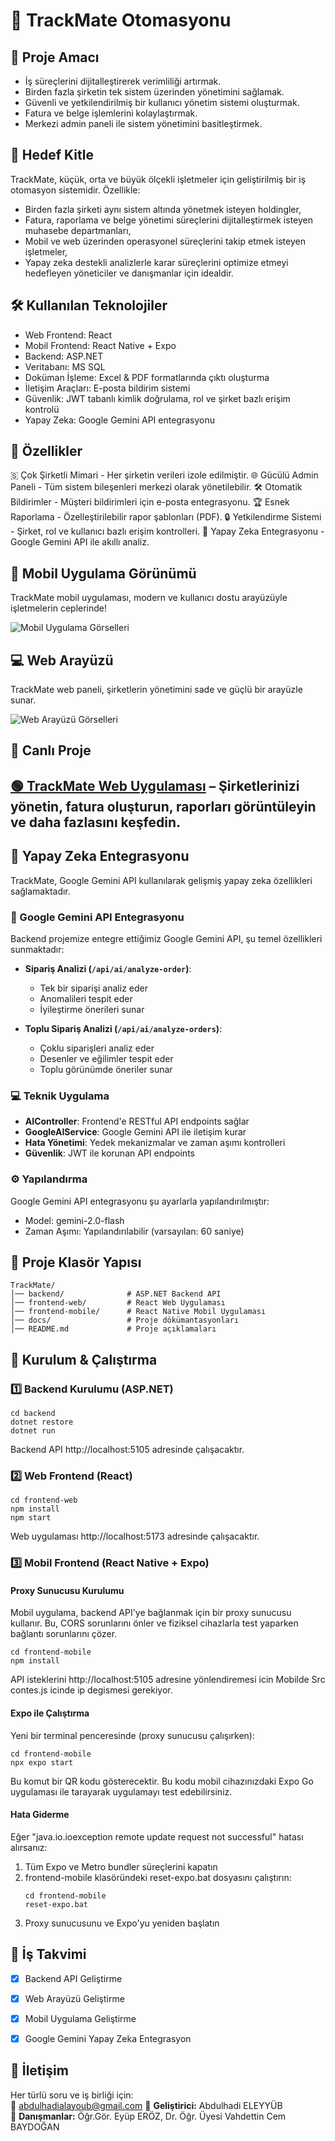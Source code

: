 # 🏢 TrackMate Otomasyonu
## 🚀 Proje Amacı
- İş süreçlerini dijitalleştirerek verimliliği artırmak.
- Birden fazla şirketin tek sistem üzerinden yönetimini sağlamak.
- Güvenli ve yetkilendirilmiş bir kullanıcı yönetim sistemi oluşturmak.
- Fatura ve belge işlemlerini kolaylaştırmak.
- Merkezi admin paneli ile sistem yönetimini basitleştirmek.

## 🎯 Hedef Kitle
TrackMate, küçük, orta ve büyük ölçekli işletmeler için geliştirilmiş bir iş otomasyon sistemidir. Özellikle:

- Birden fazla şirketi aynı sistem altında yönetmek isteyen holdingler,
- Fatura, raporlama ve belge yönetimi süreçlerini dijitalleştirmek isteyen muhasebe departmanları,
- Mobil ve web üzerinden operasyonel süreçlerini takip etmek isteyen işletmeler,
- Yapay zeka destekli analizlerle karar süreçlerini optimize etmeyi hedefleyen yöneticiler ve danışmanlar için idealdir.

## 🛠️ Kullanılan Teknolojiler
- Web Frontend: React
- Mobil Frontend: React Native + Expo
- Backend: ASP.NET
- Veritabanı: MS SQL
- Doküman İşleme: Excel & PDF formatlarında çıktı oluşturma
- İletişim Araçları: E-posta bildirim sistemi
- Güvenlik: JWT tabanlı kimlik doğrulama, rol ve şirket bazlı erişim kontrolü
- Yapay Zeka: Google Gemini API entegrasyonu

## 🌟 Özellikler
🇸 Çok Şirketli Mimari - Her şirketin verileri izole edilmiştir.
🌐 Gücülü Admin Paneli - Tüm sistem bileşenleri merkezi olarak yönetilebilir.
🛠️ Otomatik Bildirimler - Müşteri bildirimleri için e-posta entegrasyonu.
🏆 Esnek Raporlama - Özelleştirilebilir rapor şablonları (PDF).
🔒 Yetkilendirme Sistemi - Şirket, rol ve kullanıcı bazlı erişim kontrolleri.
🤖 Yapay Zeka Entegrasyonu - Google Gemini API ile akıllı analiz.
## 📱 Mobil Uygulama Görünümü

TrackMate mobil uygulaması, modern ve kullanıcı dostu arayüzüyle işletmelerin ceplerinde!

![Mobil Uygulama Görselleri](docs/screenshots/mobile.png)

## 💻 Web Arayüzü

TrackMate web paneli, şirketlerin yönetimini sade ve güçlü bir arayüzle sunar.

![Web Arayüzü Görselleri](docs/screenshots/web.png)
## 🔗 Canlı Proje

[🟢 TrackMate Web Uygulaması](https://track-mate-hazel.vercel.app) – Şirketlerinizi yönetin, fatura oluşturun, raporları görüntüleyin ve daha fazlasını keşfedin.
---
## 🧠 Yapay Zeka Entegrasyonu
TrackMate, Google Gemini API kullanılarak gelişmiş yapay zeka özellikleri sağlamaktadır.

### 🤖 Google Gemini API Entegrasyonu
Backend projemize entegre ettiğimiz Google Gemini API, şu temel özellikleri sunmaktadır:

- **Sipariş Analizi (`/api/ai/analyze-order`)**: 
  - Tek bir siparişi analiz eder
  - Anomalileri tespit eder
  - İyileştirme önerileri sunar

- **Toplu Sipariş Analizi (`/api/ai/analyze-orders`)**:
  - Çoklu siparişleri analiz eder
  - Desenler ve eğilimler tespit eder
  - Toplu görünümde öneriler sunar


### 💻 Teknik Uygulama
- **AIController**: Frontend'e RESTful API endpoints sağlar
- **GoogleAIService**: Google Gemini API ile iletişim kurar
- **Hata Yönetimi**: Yedek mekanizmalar ve zaman aşımı kontrolleri
- **Güvenlik**: JWT ile korunan API endpoints

### ⚙️ Yapılandırma
Google Gemini API entegrasyonu şu ayarlarla yapılandırılmıştır:
- Model: gemini-2.0-flash
- Zaman Aşımı: Yapılandırılabilir (varsayılan: 60 saniye)

## 📁 Proje Klasör Yapısı
```
TrackMate/
│── backend/              # ASP.NET Backend API  
│── frontend-web/         # React Web Uygulaması  
│── frontend-mobile/      # React Native Mobil Uygulaması  
│── docs/                 # Proje dökümantasyonları  
│── README.md             # Proje açıklamaları
```

## 🔧 Kurulum & Çalıştırma

### 1️⃣ Backend Kurulumu (ASP.NET)
```
cd backend
dotnet restore
dotnet run
```
Backend API http://localhost:5105 adresinde çalışacaktır.

### 2️⃣ Web Frontend (React)
```
cd frontend-web
npm install
npm start
```
Web uygulaması http://localhost:5173 adresinde çalışacaktır.

### 3️⃣ Mobil Frontend (React Native + Expo)

#### Proxy Sunucusu Kurulumu
Mobil uygulama, backend API'ye bağlanmak için bir proxy sunucusu kullanır. Bu, CORS sorunlarını önler ve fiziksel cihazlarla test yaparken bağlantı sorunlarını çözer.

```
cd frontend-mobile
npm install
```

API isteklerini http://localhost:5105 adresine yönlendiremesi icin Mobilde Src contes.js icinde ip degismesi gerekiyor.

#### Expo ile Çalıştırma
Yeni bir terminal penceresinde (proxy sunucusu çalışırken):

```
cd frontend-mobile
npx expo start
```

Bu komut bir QR kodu gösterecektir. Bu kodu mobil cihazınızdaki Expo Go uygulaması ile tarayarak uygulamayı test edebilirsiniz.

#### Hata Giderme
Eğer "java.io.ioexception remote update request not successful" hatası alırsanız:

1. Tüm Expo ve Metro bundler süreçlerini kapatın
2. frontend-mobile klasöründeki reset-expo.bat dosyasını çalıştırın:
   ```
   cd frontend-mobile
   reset-expo.bat
   ```
3. Proxy sunucusunu ve Expo'yu yeniden başlatın

## 📅 İş Takvimi
- [x] Backend API Geliştirme
- [x] Web Arayüzü Geliştirme
- [x] Mobil Uygulama Geliştirme
- [x] Google Gemini Yapay Zeka Entegrasyon





## 📧 İletişim
Her türlü soru ve iş birliği için:  
📩 [abdulhadialayoub@gmail.com](mailto:abdulhadialayoub@gmail.com)
📌 **Geliştirici:** Abdulhadi ELEYYÜB  
📌 **Danışmanlar:** Öğr.Gör. Eyüp ERÖZ, Dr. Öğr. Üyesi Vahdettin Cem BAYDOĞAN 
